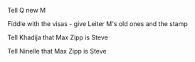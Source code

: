 Tell Q new M

Fiddle with the visas - give Leiter M's old ones and the stamp

Tell Khadija that Max Zipp is Steve

Tell Ninelle that Max Zipp is Steve

